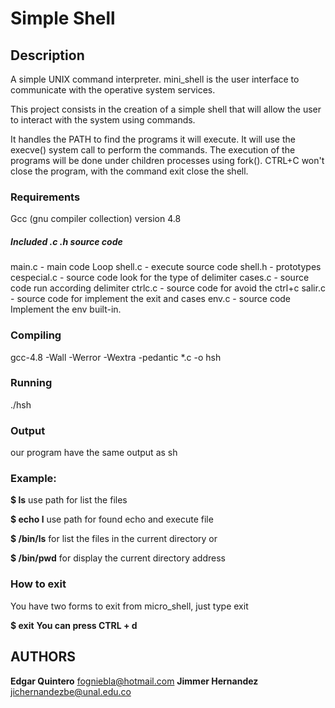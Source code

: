 # Simple Shell

## Description

A simple UNIX command interpreter. mini_shell is the user interface to communicate with the operative system services.

This project consists in the creation of a simple shell
that will allow the user to interact with the system using commands.

It handles the PATH to find the programs it will execute.
It will use the execve() system call to perform the commands.
The execution of the programs will be done under children processes using fork().
CTRL+C won't close the program, with the command exit close the shell.


### Requirements
Gcc (gnu compiler collection) version 4.8
##### Included .c .h source code
main.c - main code Loop
shell.c - execute source code
shell.h - prototypes
cespecial.c - source code look for the type of delimiter
cases.c - source code run according delimiter
ctrlc.c - source code for avoid the ctrl+c
salir.c - source code for implement the exit and cases
env.c - source code Implement the env built-in.
### Compiling
gcc-4.8 -Wall -Werror -Wextra -pedantic *.c -o hsh

### Running
./hsh

### Output
our program have the  same output as sh

### Example:
**$ ls**
use path for list the files

**$ echo l**
use path for found echo and execute file

**$ /bin/ls**
for list the files in the current directory or

**$ /bin/pwd**
for display the current directory address

### How to exit
You have two forms to exit from micro_shell, just type exit

**$ exit**
**You can press CTRL + d**

## AUTHORS

**Edgar Quintero** <fogniebla@hotmail.com>
**Jimmer Hernandez** <jichernandezbe@unal.edu.co>
